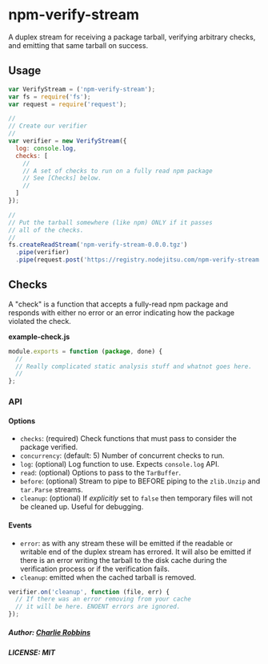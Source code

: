 # npm-verify-stream

A duplex stream for receiving a package tarball, verifying arbitrary checks, and emitting that same tarball on success.

## Usage
``` js
var VerifyStream = ('npm-verify-stream');
var fs = require('fs');
var request = require('request');

//
// Create our verifier
//
var verifier = new VerifyStream({
  log: console.log,
  checks: [
    //
    // A set of checks to run on a fully read npm package
    // See [Checks] below.
    //
  ]
});

//
// Put the tarball somewhere (like npm) ONLY if it passes
// all of the checks.
//
fs.createReadStream('npm-verify-stream-0.0.0.tgz')
  .pipe(verifier)
  .pipe(request.post('https://registry.nodejitsu.com/npm-verify-stream'));
```

## Checks
A "check" is a function that accepts a fully-read npm package and responds with either no error or an error indicating how the package violated the check.

**example-check.js**
``` js
module.exports = function (package, done) {
  //
  // Really complicated static analysis stuff and whatnot goes here.
  //
};
```

### API

#### Options

- `checks`: (required) Check functions that must pass to consider the package verified.
- `concurrency`: (default: 5) Number of concurrent checks to run.
- `log`: (optional) Log function to use. Expects `console.log` API.
- `read`: (optional) Options to pass to the `TarBuffer`.
- `before`: (optional) Stream to pipe to BEFORE piping to the `zlib.Unzip` and `tar.Parse` streams.
- `cleanup`: (optional) If *explicitly* set to `false` then temporary files will not be cleaned up. Useful for debugging.

#### Events
- `error`: as with any stream these will be emitted if the readable or writable end of the duplex stream has errored. It will also be emitted if there is an error writing the tarball to the disk cache during the verification process or if the verification fails.
- `cleanup`: emitted when the cached tarball is removed.
``` js
verifier.on('cleanup', function (file, err) {
  // If there was an error removing from your cache
  // it will be here. ENOENT errors are ignored.
});
```

##### Author: [Charlie Robbins](https://github.com/indexzero)
##### LICENSE: MIT
